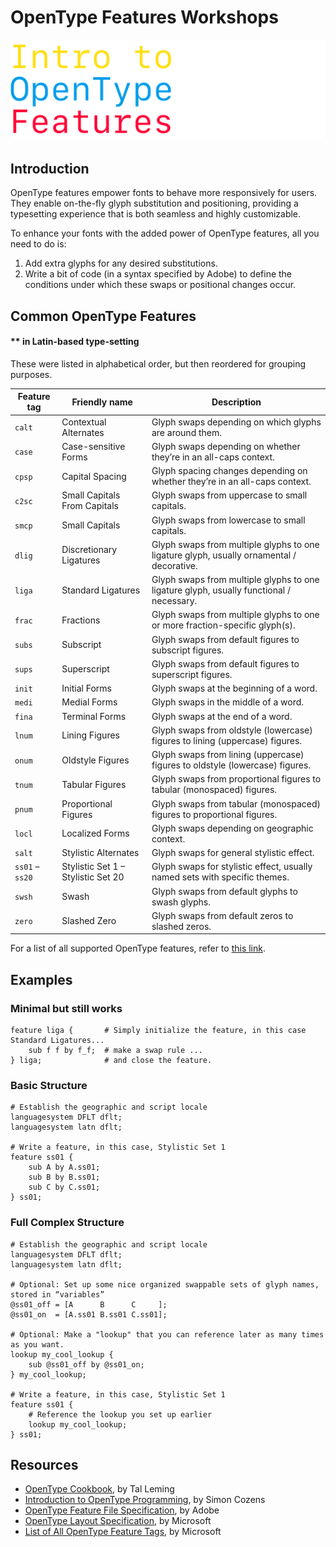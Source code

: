 # OpenType Features Workshops

<img src="./_images/header.png">

## Introduction

OpenType features empower fonts to behave more responsively for users. They enable on-the-fly glyph substitution and positioning, providing a typesetting experience that is both seamless and highly customizable.

To enhance your fonts with the added power of OpenType features, all you need to do is:

1. Add extra glyphs for any desired substitutions.
2. Write a bit of code (in a syntax specified by Adobe) to define the conditions under which these swaps or positional changes occur.

## Common OpenType Features
#### ** in Latin-based type-setting

These were listed in alphabetical order, but then reordered for grouping purposes.

| Feature tag     | Friendly name                       | Description            
| --------------- | ----------------------------------- | ---------------------- 
| `calt`          | Contextual Alternates               | Glyph swaps depending on which glyphs are around them.
| `case`          | Case-sensitive Forms                | Glyph swaps depending on whether they’re in an all-caps context.
| `cpsp`          | Capital Spacing                     | Glyph spacing changes depending on whether they’re in an all-caps context.
| `c2sc`          | Small Capitals From Capitals        | Glyph swaps from uppercase to small capitals.
| `smcp`          | Small Capitals                      | Glyph swaps from lowercase to small capitals.
| `dlig`          | Discretionary Ligatures             | Glyph swaps from multiple glyphs to one ligature glyph, usually ornamental / decorative.
| `liga`          | Standard Ligatures                  | Glyph swaps from multiple glyphs to one ligature glyph, usually functional / necessary.
| `frac`          | Fractions                           | Glyph swaps from multiple glyphs to one or more fraction-specific glyph(s).
| `subs`          | Subscript                           | Glyph swaps from default figures to subscript figures.
| `sups`          | Superscript                         | Glyph swaps from default figures to superscript figures.
| `init`          | Initial Forms                       | Glyph swaps at the beginning of a word.
| `medi`          | Medial Forms                        | Glyph swaps in the middle of a word.
| `fina`          | Terminal Forms                      | Glyph swaps at the end of a word.
| `lnum`          | Lining Figures                      | Glyph swaps from oldstyle (lowercase) figures to lining (uppercase) figures.
| `onum`          | Oldstyle Figures                    | Glyph swaps from lining (uppercase) figures to oldstyle (lowercase) figures.
| `tnum`          | Tabular Figures                     | Glyph swaps from proportional figures to tabular (monospaced) figures.
| `pnum`          | Proportional Figures                | Glyph swaps from tabular (monospaced) figures to proportional figures.
| `locl`          | Localized Forms                     | Glyph swaps depending on geographic context.
| `salt`          | Stylistic Alternates                | Glyph swaps for general stylistic effect.
| `ss01` – `ss20` | Stylistic Set 1 – Stylistic Set 20  | Glyph swaps for stylistic effect, usually named sets with specific themes.
| `swsh`          | Swash                               | Glyph swaps from default glyphs to swash glyphs.
| `zero`          | Slashed Zero                        | Glyph swaps from default zeros to slashed zeros.

For a list of all supported OpenType features, refer to [this link](https://learn.microsoft.com/en-us/typography/opentype/spec/featurelist).

## Examples

### Minimal but still works
```afdko
feature liga {       # Simply initialize the feature, in this case Standard Ligatures...
    sub f f by f_f;  # make a swap rule ...
} liga;              # and close the feature.
```

### Basic Structure
```afdko
# Establish the geographic and script locale
languagesystem DFLT dflt;
languagesystem latn dflt;

# Write a feature, in this case, Stylistic Set 1
feature ss01 {
    sub A by A.ss01;
    sub B by B.ss01;
    sub C by C.ss01;
} ss01;
```


### Full Complex Structure

```afdko
# Establish the geographic and script locale
languagesystem DFLT dflt;
languagesystem latn dflt;

# Optional: Set up some nice organized swappable sets of glyph names, stored in “variables”
@ss01_off = [A      B      C     ];
@ss01_on  = [A.ss01 B.ss01 C.ss01];

# Optional: Make a "lookup" that you can reference later as many times as you want.
lookup my_cool_lookup {
    sub @ss01_off by @ss01_on;
} my_cool_lookup;

# Write a feature, in this case, Stylistic Set 1
feature ss01 {
    # Reference the lookup you set up earlier
    lookup my_cool_lookup;
} ss01;
```

## Resources

* [OpenType Cookbook](https://opentypecookbook.com/), by Tal Leming
* [Introduction to OpenType Programming](https://simoncozens.github.io/fonts-and-layout/features.html), by Simon Cozens
* [OpenType Feature File Specification](https://adobe-type-tools.github.io/afdko/OpenTypeFeatureFileSpecification.html), by Adobe
* [OpenType Layout Specification](https://learn.microsoft.com/en-us/typography/opentype/spec/features_ae), by Microsoft
* [List of All OpenType Feature Tags](https://learn.microsoft.com/en-us/typography/opentype/spec/featurelist), by Microsoft


